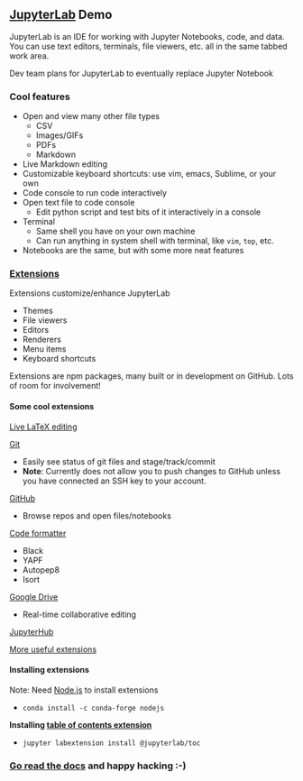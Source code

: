 ## [JupyterLab](https://github.com/jupyterlab/jupyterlab) Demo

JupyterLab is an IDE for working with Jupyter Notebooks, code, and data. You can use text editors, terminals, file viewers, etc. all in the same tabbed work area.

Dev team plans for JupyterLab to eventually replace Jupyter Notebook

### Cool features
* Open and view many other file types
  * CSV
  * Images/GIFs
  * PDFs
  * Markdown
* Live Markdown editing
* Customizable keyboard shortcuts: use vim, emacs, Sublime, or your own
* Code console to run code interactively
* Open text file to code console
    * Edit python script and test bits of it interactively in a console
* Terminal
    * Same shell you have on your own machine
    * Can run anything in system shell with terminal, like `vim`, `top`, etc.
* Notebooks are the same, but with some more neat features

### [Extensions](https://jupyterlab.readthedocs.io/en/stable/user/extensions.html)

Extensions customize/enhance JupyterLab
* Themes
* File viewers
* Editors
* Renderers
* Menu items
* Keyboard shortcuts

Extensions are npm packages, many built or in development on GitHub. Lots of room for involvement!

#### Some cool extensions

[Live LaTeX editing](https://github.com/jupyterlab/jupyterlab-latex)

[Git](https://github.com/jupyterlab/jupyterlab-git)
* Easily see status of git files and stage/track/commit
* **Note**: Currently does not allow you to push changes to GitHub unless you have connected an SSH key to your account.

[GitHub](https://github.com/jupyterlab/jupyterlab-github)
* Browse repos and open files/notebooks

[Code formatter](https://github.com/ryantam626/jupyterlab_code_formatter)
* Black
* YAPF
* Autopep8
* Isort

[Google Drive](https://github.com/jupyterlab/jupyterlab-google-drive)
* Real-time collaborative editing

[JupyterHub](https://jupyterlab.readthedocs.io/en/stable/user/jupyterhub.html)

[More useful extensions](https://github.com/topics/jupyterlab-extension)

#### Installing extensions

Note: Need [Node.js](https://nodejs.org/en/) to install extensions
* `conda install -c conda-forge nodejs`

**Installing [table of contents extension](https://github.com/jupyterlab/jupyterlab-toc)**

* `jupyter labextension install @jupyterlab/toc`

### [Go read the docs](https://jupyterlab.readthedocs.io/en/stable/) and happy hacking :-)